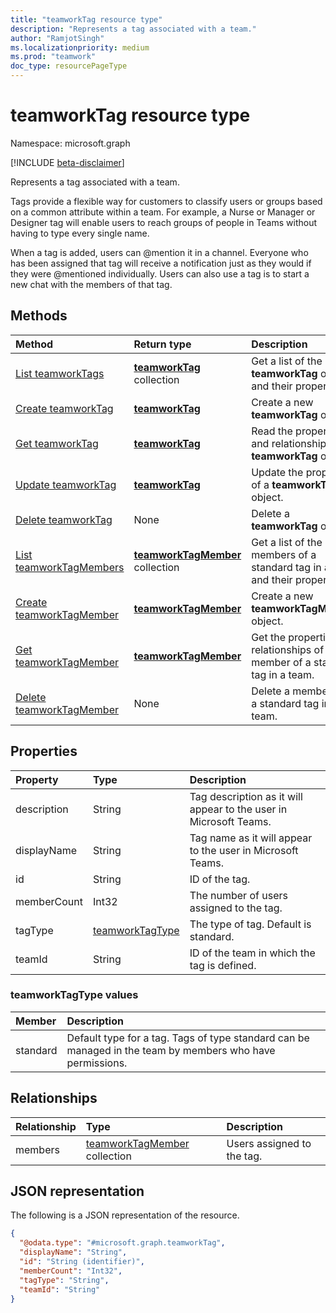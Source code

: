 ```yaml
---
title: "teamworkTag resource type"
description: "Represents a tag associated with a team."
author: "RamjotSingh"
ms.localizationpriority: medium
ms.prod: "teamwork"
doc_type: resourcePageType
---
```


# teamworkTag resource type

Namespace: microsoft.graph

[!INCLUDE [beta-disclaimer](../../includes/beta-disclaimer.md)]

Represents a tag associated with a team. 

Tags provide a flexible way for customers to classify users or groups based on a common attribute within a team. For example, a Nurse or Manager or Designer tag will enable users to reach groups of people in Teams without having to type every single name.

When a tag is added, users can @mention it in a channel. Everyone who has been assigned that tag will receive a notification just as they would if they were @mentioned individually. Users can also use a tag is to start a new chat with the members of that tag.

## Methods
|Method|Return type|Description|
|:---|:---|:---|
|[List teamworkTags](../api/teamworktag-list.md)|[**teamworkTag**](teamworktag.md) collection|Get a list of the **teamworkTag** objects and their properties.|
|[Create teamworkTag](../api/teamworktag-post.md)|[**teamworkTag**](teamworktag.md)|Create a new **teamworkTag** object.|
|[Get teamworkTag](../api/teamworktag-get.md)|[**teamworkTag**](teamworktag.md)|Read the properties and relationships of a **teamworkTag** object.|
|[Update teamworkTag](../api/teamworktag-update.md)|[**teamworkTag**](teamworktag.md)|Update the properties of a **teamworkTag** object.|
|[Delete teamworkTag](../api/teamworktag-delete.md)|None|Delete a **teamworkTag** object.|
|[List teamworkTagMembers](../api/teamworktagmember-list.md)|[**teamworkTagMember**](teamworktagmember.md) collection|Get a list of the members of a standard tag in a team and their properties.|
|[Create teamworkTagMember](../api/teamworktagmember-post.md)|[**teamworkTagMember**](teamworktagmember.md)|Create a new **teamworkTagMember** object.|
|[Get teamworkTagMember](../api/teamworktagmember-get.md)|[**teamworkTagMember**](teamworktagmember.md)|Get the properties and relationships of a member of a standard tag in a team.|
|[Delete teamworkTagMember](../api/teamworktagmember-delete.md)|None|Delete a member from a standard tag in the team.|

## Properties
|Property|Type|Description|
|:---|:---|:---|
|description|String|Tag description as it will appear to the user in Microsoft Teams.|
|displayName|String|Tag name as it will appear to the user in Microsoft Teams.|
|id|String|ID of the tag.|
|memberCount|Int32|The number of users assigned to the tag.|
|tagType|[teamworkTagType](../resources/teamworktag.md#teamworktagtype-values)|The type of tag. Default is standard.|
|teamId|String|ID of the team in which the tag is defined.|

### teamworkTagType values

| Member   | Description                                                                                               |
|:---------|:----------------------------------------------------------------------------------------------------------|
| standard | Default type for a tag. Tags of type standard can be managed in the team by members who have permissions. |

## Relationships
|Relationship|Type|Description|
|:---|:---|:---|
|members|[teamworkTagMember](../resources/teamworktagmember.md) collection|Users assigned to the tag.|

## JSON representation
The following is a JSON representation of the resource.
<!-- {
  "blockType": "resource",
  "keyProperty": "id",
  "@odata.type": "microsoft.graph.teamworkTag",
  "baseType": "microsoft.graph.entity",
  "openType": false
}
-->
``` json
{
  "@odata.type": "#microsoft.graph.teamworkTag",
  "displayName": "String",  
  "id": "String (identifier)",
  "memberCount": "Int32",
  "tagType": "String",
  "teamId": "String"
}
```

